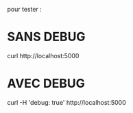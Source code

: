 ﻿
pour tester : 

# SANS DEBUG
curl http://localhost:5000 


# AVEC DEBUG
curl -H 'debug: true' http://localhost:5000 